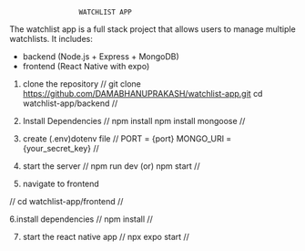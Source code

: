                      WATCHLIST APP

The watchlist app is a full stack project that allows users to manage multiple watchlists.
It includes:
- backend (Node.js + Express + MongoDB)
- frontend (React Native with expo)




1. clone the repository
//
git clone https://github.com/DAMABHANUPRAKASH/watchlist-app.git
cd watchlist-app/backend
//

2. Install Dependencies
//
npm install
npm install mongoose
//

4. create (.env)dotenv file
//
PORT = {port}
MONGO_URI = {your_secret_key}
//

5. start the server
//
npm run dev (or) npm start
//

6. navigate to frontend

//
cd watchlist-app/frontend
//

6.install dependencies
//
npm install
//

7. start the react native app
//
npx expo start
//
